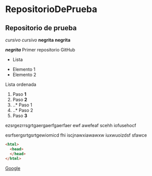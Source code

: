 # RepositorioDePrueba
## Repositorio de prueba
*cursivo* _cursivo_
**negrita** __negrita__

_**negrita**_
Primer repositorio GitHub

* Lista
+ Elemento 1
+ Elemento 2

Lista ordenada
1. Paso **1**
2. Paso **2**
3. ..* Paso 1
4. ..* Paso 2
5. Paso **3**


ezsrgezrrsgrtgaergaerfgaerfaer ewf awefeaf  scehh iofusehocf 

esrfsergsrtgsrtgewiomicd  fhi iscjnawxiawawxw iuxwuoizdsf sfawce

```html
<html>
  <head>
  </head>
</html>
```


[Google](https://www.google.com/ "Titulo opcional")
